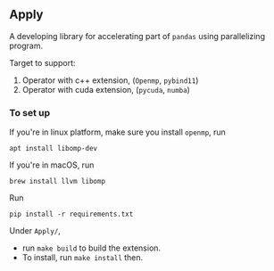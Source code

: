 ## Apply

A developing library for accelerating part of  `pandas` using parallelizing program.

Target to support:

1. Operator with c++ extension, (`Openmp`, `pybind11`)
2. Operator with cuda extension, (`pycuda`, `numba`)



### To set up

If you're in linux platform, make sure you install `openmp`, run

```
apt install libomp-dev
```

If you're in macOS, run

```
brew install llvm libomp
```

Run

```
pip install -r requirements.txt
```



Under `Apply/`, 

* run `make build` to build the extension. 
* To install, run `make install` then.

